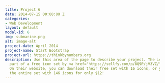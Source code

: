 ```yaml
---
title: Project 6
date: 2014-07-15 00:00:00 Z
categories:
- Web Development
layout: default
modal-id: 6
img: submarine.png
alt: image-alt
project-date: April 2014
project-name: Start Bootstrap
project-url: https://thinkbynumbers.org
description: Use this area of the page to describe your project. The icon above is
  part of a free icon set by <a href="https://sellfy.com/p/8Q9P/jV3VZ/">Flat Icons</a>.
  On their website, you can download their free set with 16 icons, or you can purchase
  the entire set with 146 icons for only $12!
---
```


